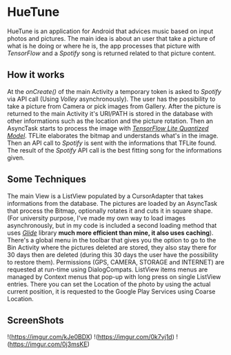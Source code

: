 # HueTune
HueTune is an application for Android that advices music based on input photos and pictures. The main idea is about an user that take a picture of what is he doing or where he is, the app processes that picture with *TensorFlow* and a *Spotify* song is returned related to that picture content.

## How it works
At the *onCreate()* of the main Activity a temporary token is asked to *Spotify* via API call (Using *Volley* asynchronously). The user has the possibility to take a picture from Camera or pick images from Gallery. After the picture is returned to the main Activity it's URI/PATH is stored in the database with other informations such as the location and the picture rotation. Then an AsyncTask starts to process the image with [*TensorFlow Lite Quantized Model*](https://www.tensorflow.org/lite/models/image_classification/overview). TFLite elaborates the bitmap and understands what's in the image. Then an API call to *Spotify* is sent with the informations that TFLite found. The result of the *Spotify* API call is the best fitting song for the informations given.

## Some Techniques
The main View is a ListView populated by a CursorAdapter that takes informations from the database. The pictures are loaded by an AsyncTask that process the Bitmap, optionally rotates it and cuts it in square shape. (For university purpose, I've made my own way to load images asynchronously, but in my code is included a second loading method that uses [*Glide*](https://bumptech.github.io/glide/) library **much more efficient than mine, it also uses caching**). 
There's a global menu in the toolbar that gives you the option to go to the Bin Activity where the pictures deleted are stored, they also stay there for 30 days then are deleted (during this 30 days the user have the possibility to restore them). 
Permissions (GPS, CAMERA, STORAGE and INTERNET) are requested at run-time using DialogCompats.
ListView items menus are managed by Context menus that pop-up with long press on single ListView entries. There you can set the Location of the photo by using the actual current position, it is requested to the Google Play Services using Coarse Location.

## ScreenShots
!(https://imgur.com/kJe0BDX)
!(https://imgur.com/0k7vj1d)
!(https://imgur.com/0j3msKE)
